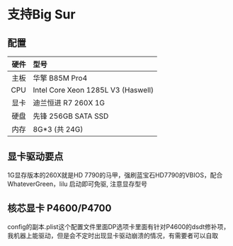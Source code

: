 # 支持Big Sur

## 配置

|               硬件 | 型号                                    |
|-------------------:|:----------------------------------------|
|               主板 | 华擎 B85M Pro4                          |
|                CPU | Intel Core Xeon 1285L V3 (Haswell)     |
|               显卡 | 迪兰恒进 R7 260X 1G                      |
|              硬盘 | 先锋 256GB SATA SSD                      |
|               内存 | 8G*3 (共 24G)                           |

## 显卡驱动要点
1G显存版本的260X就是HD 7790的马甲，强刷蓝宝石HD7790的VBIOS，配合WhateverGreen，lilu 启动即可免驱, 注意显存型号

## 核芯显卡 P4600/P4700
config的副本.plist这个配置文件里面DP选项卡里面有针对P4600的dsdt修补项，我机器上能驱动，但是会不定时出现显卡驱动崩溃的情况，有需要者可以自取